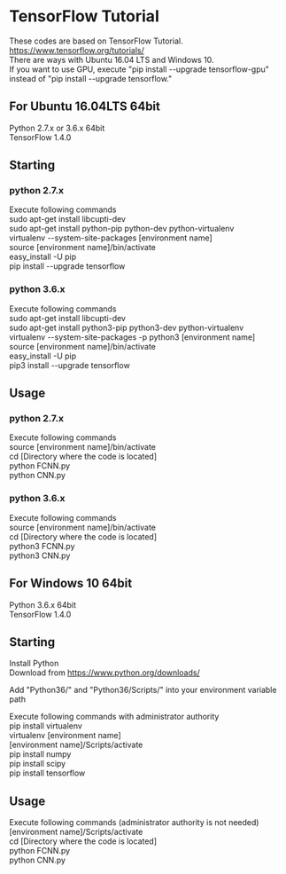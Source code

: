 # TensorFlow Tutorial
These codes are based on TensorFlow Tutorial.  
https://www.tensorflow.org/tutorials/  
There are ways with Ubuntu 16.04 LTS and Windows 10.  
If you want to use GPU, execute "pip install --upgrade tensorflow-gpu" instead of "pip install --upgrade tensorflow."  

## For Ubuntu 16.04LTS 64bit
Python  2.7.x or 3.6.x 64bit  
TensorFlow 1.4.0

## Starting
### python 2.7.x  
Execute following commands  
sudo apt-get install libcupti-dev  
sudo apt-get install python-pip python-dev python-virtualenv  
virtualenv --system-site-packages [environment name]  
source [environment name]/bin/activate  
easy_install -U pip  
pip install --upgrade tensorflow


### python 3.6.x  
Execute following commands  
sudo apt-get install libcupti-dev  
sudo apt-get install python3-pip python3-dev python-virtualenv  
virtualenv --system-site-packages -p python3 [environment name]  
source [environment name]/bin/activate  
easy_install -U pip  
pip3 install --upgrade tensorflow


## Usage
### python 2.7.x  
Execute following commands  
source [environment name]/bin/activate  
cd [Directory where the code is located]  
python FCNN.py  
python CNN.py

### python 3.6.x  
Execute following commands  
source [environment name]/bin/activate  
cd [Directory where the code is located]  
python3 FCNN.py  
python3 CNN.py


## For Windows 10 64bit
Python 3.6.x 64bit  
TensorFlow 1.4.0

## Starting
Install Python  
Download from https://www.python.org/downloads/

Add "Python36/" and "Python36/Scripts/" into your environment variable path

Execute following commands with administrator authority  
pip install virtualenv  
virtualenv [environment name]  
[environment name]/Scripts/activate  
pip install numpy  
pip install scipy  
pip install tensorflow

## Usage
Execute following commands (administrator authority is not needed)  
[environment name]/Scripts/activate  
cd [Directory where the code is located]  
python FCNN.py  
python CNN.py